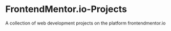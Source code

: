 # FrontendMentor.io-Projects
A collection of web development projects on the platform frontendmentor.io
